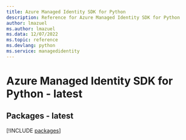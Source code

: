 ```yaml
---
title: Azure Managed Identity SDK for Python
description: Reference for Azure Managed Identity SDK for Python
author: lmazuel
ms.author: lmazuel
ms.data: 12/07/2022
ms.topic: reference
ms.devlang: python
ms.service: managedidentity
---
```

# Azure Managed Identity SDK for Python - latest
## Packages - latest
[!INCLUDE [packages](managed-identity-index.md)]